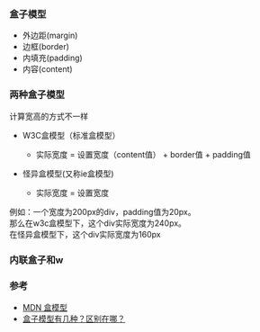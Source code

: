 

### 盒子模型  
- 外边距(margin)  
- 边框(border)  
- 内填充(padding)  
- 内容(content)  

### 两种盒子模型
计算宽高的方式不一样  

+ W3C盒模型（标准盒模型） 
  - 实际宽度 = 设置宽度（content值） + border值 + padding值  

+ 怪异盒模型(又称ie盒模型)
  - 实际宽度 = 设置宽度  

例如：一个宽度为200px的div，padding值为20px。  
那么在w3c盒模型下，这个div实际宽度为240px。  
在怪异盒模型下，这个div实际宽度为160px  

### 内联盒子和w

### 参考  
- [MDN 盒模型](https://developer.mozilla.org/zh-CN/docs/Learn/CSS/Building_blocks/The_box_model)  
- [盒子模型有几种？区别在哪？](https://blog.csdn.net/theaaaheartbeat/article/details/105554592)  